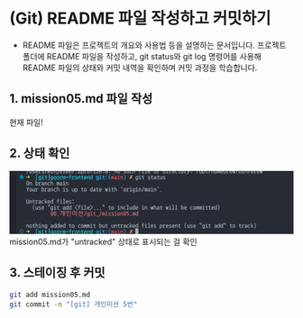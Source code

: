 # (Git) README 파일 작성하고 커밋하기

- README 파일은 프로젝트의 개요와 사용법 등을 설명하는 문서입니다. 프로젝트 폴더에 README 파일을 작성하고, git status와 git log 명령어를 사용해 README 파일의 상태와 커밋 내역을 확인하며 커밋 과정을 학습합니다.

## 1. mission05.md 파일 작성

현재 파일!

## 2. 상태 확인

![2번 사진1](image01.png)
mission05.md가 "untracked" 상태로 표시되는 걸 확인

## 3. 스테이징 후 커밋

```bash
git add mission05.md
git commit -m "[git] 개인미션 5번"
```
